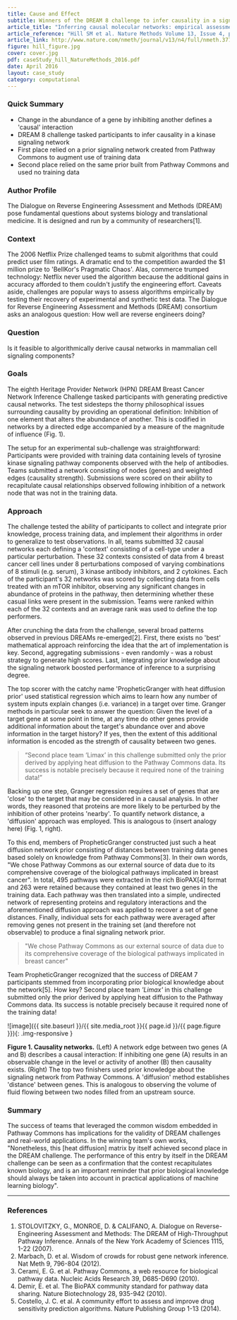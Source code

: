 ```yaml
---
title: Cause and Effect
subtitle: Winners of the DREAM 8 challenge to infer causality in a signaling network rely on pathways extracted from Pathway Commons
article_title: "Inferring causal molecular networks: empirical assessment through a community-based effort."
article_reference: "Hill SM et al. Nature Methods Volume 13, Issue 4, p310-318 (April 2016)"
article_link: http://www.nature.com/nmeth/journal/v13/n4/full/nmeth.3773.html
figure: hill_figure.jpg
cover: cover.jpg
pdf: caseStudy_hill_NatureMethods_2016.pdf
date: April 2016
layout: case_study
category: computational
---
```


### Quick Summary
* Change in the abundance of a gene by inhibiting another defines a 'causal' interaction
* DREAM 8 challenge tasked participants to infer causality in a kinase signaling network
* First place relied on a prior signaling network created from Pathway Commons to augment use of training data
* Second place relied on the same prior built from Pathway Commons and used no training data


### Author Profile
The Dialogue on Reverse Engineering Assessment and Methods (DREAM) pose fundamental questions about systems biology and translational medicine. It is designed and run by a community of researchers[1].

### Context
The 2006 Netflix Prize challenged teams to submit algorithms that could predict user film ratings. A dramatic end to the competition awarded the $1 million prize to 'BellKor's Pragmatic Chaos'. Alas, commerce trumped technology: Netflix never used the algorithm because the additional gains in accuracy afforded to them couldn't justify the engineering effort. Caveats aside, challenges are popular ways to assess algorithms empirically by testing their recovery of experimental and synthetic test data. The Dialogue for Reverse Engineering Assessment and Methods (DREAM) consortium asks an analogous question: How well are reverse engineers doing?

### Question
Is it feasible to algorithmically derive causal networks in mammalian cell signaling components?

### Goals
The eighth Heritage Provider Network (HPN) DREAM Breast Cancer Network Inference Challenge tasked participants with generating predictive causal networks. The test sidesteps the thorny philosophical issues surrounding causality by providing an operational definition: Inhibition of one element that alters the abundance of another. This is codified in networks by a directed edge accompanied by a measure of the magnitude of influence (Fig. 1).

The setup for an experimental sub-challenge was straightforward: Participants were provided with training data containing levels of tyrosine kinase signaling pathway components observed with the help of antibodies. Teams submitted a network consisting of nodes (genes) and weighted edges (causality strength). Submissions were scored on their ability to recapitulate causal relationships observed following inhibition of a network node that was not in the training data.

### Approach
The challenge tested the ability of participants to collect and integrate prior knowledge, process training data, and implement their algorithms in order to generalize to test observations. In all, teams submitted 32 causal networks each defining a 'context' consisting of a cell-type under a particular perturbation. These 32 contexts consisted of data from 4 breast cancer cell lines under 8 perturbations composed of varying combinations of 8 stimuli (e.g. serum), 3 kinase antibody inhibitors, and 2 cytokines. Each of the participant's 32 networks was scored by collecting data from cells treated with an mTOR inhibitor, observing any significant changes in abundance of proteins in the pathway, then determining whether these casual links were present in the submission. Teams were ranked within each of the 32 contexts and an average rank was used to define the top performers.

After crunching the data from the challenge, several broad patterns observed in previous DREAMs re-emerged[2]. First, there exists no 'best' mathematical approach reinforcing the idea that the art of implementation is key. Second, aggregating submissions - even randomly - was a robust strategy to generate high scores. Last, integrating prior knowledge about the signaling network boosted performance of inference to a surprising degree.

The top scorer with the catchy name 'PropheticGranger with heat diffusion prior' used statistical regression which aims to learn how any number of system inputs explain changes (i.e. variance) in a target over time. Granger methods in particular seek to answer the question: Given the level of a target gene at some point in time, at any time do other genes provide additional information about the target's abundance over and above information in the target history? If yes, then the extent of this additional information is encoded as the strength of causality between two genes.

> “Second place team ‘Limax’ in this challenge submitted only the prior derived by applying heat diffusion to the Pathway Commons data. Its success is notable precisely because it required none of the training data!”

Backing up one step, Granger regression requires a set of genes that are 'close' to the target that may be considered in a causal analysis. In other words, they reasoned that proteins are more likely to be perturbed by the inhibition of other proteins 'nearby'. To quantify network distance, a 'diffusion' approach was employed. This is analogous to (insert analogy here) (Fig. 1, right).

To this end, members of PropheticGranger constructed just such a heat diffusion network prior consisting of distances between training data genes based solely on knowledge from Pathway Commons[3]. In their own words, "We chose Pathway Commons as our external source of data due to its comprehensive coverage of the biological pathways implicated in breast cancer". In total, 495 pathways were extracted in the rich BioPAX[4] format and 263 were retained because they contained at least two genes in the training data. Each pathway was then translated into a simple, undirected network of representing proteins and regulatory interactions and the aforementioned diffusion approach was applied to recover a set of gene distances. Finally, individual sets for each pathway were averaged after removing genes not present in the training set (and therefore not observable) to produce a final signaling network prior.

> "We chose Pathway Commons as our external source of data due to its comprehensive coverage of the biological pathways implicated in breast cancer"

Team PropheticGranger recognized that the success of DREAM 7 participants stemmed from incorporating prior biological knowledge about the network[5]. How key? Second place team *'Limax'* in this challenge submitted only the prior derived by applying heat diffusion to the Pathway Commons data. Its success is notable precisely because it required none of the training data!


  ![image]({{ site.baseurl }}/{{ site.media_root }}{{ page.id }}/{{ page.figure }}){: .img-responsive }

<div class="figure-legend well well-lg text-justify">
  <strong>Figure 1. Causality networks.</strong> (Left) A network edge between two genes (A and B) describes a causal interaction: If inhibiting one gene (A) results in an observable change in the level or activity of another (B) then causality exists. (Right) The top two finishers used prior knowledge about the signaling network from Pathway Commons. A 'diffusion' method establishes 'distance' between genes. This is analogous to observing the volume of fluid flowing between two nodes filled from an upstream  source.
</div>

### Summary
The success of teams that leveraged the common wisdom embedded in Pathway Commons has implications for the validity of DREAM challenges and real-world applications. In the winning team's own works, "Nonetheless, this [heat diffusion] matrix by itself achieved second place in the DREAM challenge. The performance of this entry by itself in the DREAM challenge can be seen as a confirmation that the contest recapitulates known biology, and is an important reminder that prior biological knowledge should always be taken into account in practical applications of machine learning biology".

---

### References
1. STOLOVITZKY, G., MONROE, D. & CALIFANO, A. Dialogue on Reverse-Engineering Assessment and Methods: The DREAM of High-Throughput Pathway Inference. Annals of the New York Academy of Sciences 1115, 1-22 (2007).
2. Marbach, D. et al. Wisdom of crowds for robust gene network inference. Nat Meth 9, 796-804 (2012).
3. Cerami, E. G. et al. Pathway Commons, a web resource for biological pathway data. Nucleic Acids Research 39, D685-D690 (2010).
4. Demir, E. et al. The BioPAX community standard for pathway data sharing. Nature Biotechnology 28, 935-942 (2010).
5. Costello, J. C. et al. A community effort to assess and improve drug sensitivity prediction algorithms. Nature Publishing Group 1-13 (2014).
